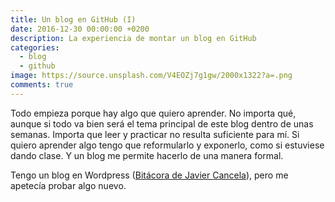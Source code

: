 ```yaml
---
title: Un blog en GitHub (I)
date: 2016-12-30 00:00:00 +0200
description: La experiencia de montar un blog en GitHub
categories:
  - blog
  - github
image: https://source.unsplash.com/V4EOZj7g1gw/2000x1322?a=.png
comments: true
---
```


Todo empieza porque hay algo que quiero aprender. No importa qué, aunque si todo va bien será el tema principal de este blog dentro de unas semanas. Importa que leer y practicar no resulta suficiente para mí. Si quiero aprender algo tengo que reformularlo y exponerlo, como si estuviese dando clase. Y un blog me permite hacerlo de una manera formal. 

Tengo un blog en Wordpress ([Bitácora de Javier Cancela](https://javiercancela.wordpress.com/ "Bitácora de Javier Cancela")), pero me apetecía probar algo nuevo.
